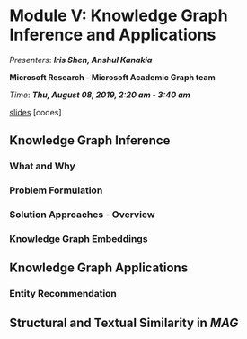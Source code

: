 # Module V: Knowledge Graph Inference and Applications

_Presenters_: _**Iris Shen, Anshul Kanakia**_

**Microsoft Research - Microsoft Academic Graph team**

_Time_: _**Thu, August 08, 2019, 2:20 am - 3:40 am**_

[slides](./Module_V_GraphKnowledgeGraph_KDD2019_HandsOn.pdf) [codes]

## Knowledge Graph Inference

### What and Why

### Problem Formulation 

### Solution Approaches - Overview

### Knowledge Graph Embeddings

## Knowledge Graph Applications

### Entity Recommendation

## Structural and Textual Similarity in _**MAG**_
